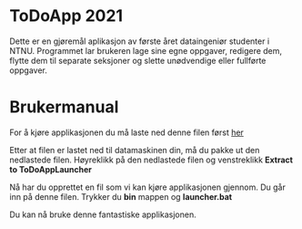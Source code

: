 # ToDoApp 2021
Dette er en gjøremål aplikasjon av første året dataingeniør studenter i NTNU. Programmet lar brukeren lage sine egne oppgaver, redigere dem, flytte dem til separate seksjoner og slette unødvendige eller fullførte oppgaver.

# Brukermanual
For å kjøre applikasjonen du må laste ned denne filen først [her](https://drive.google.com/file/d/1hrBDXtUvquB3E5HEEmG_RL2bWloq3bAD/view?usp=sharing)

Etter at filen er lastet ned til datamaskinen din, må du pakke ut den nedlastede filen. Høyreklikk på den nedlastede filen og venstreklikk **Extract to ToDoAppLauncher**

Nå har du opprettet en fil som vi kan kjøre applikasjonen gjennom. Du går inn på denne filen. Trykker du **bin** mappen og **launcher.bat**

Du kan nå bruke denne fantastiske applikasjonen.
